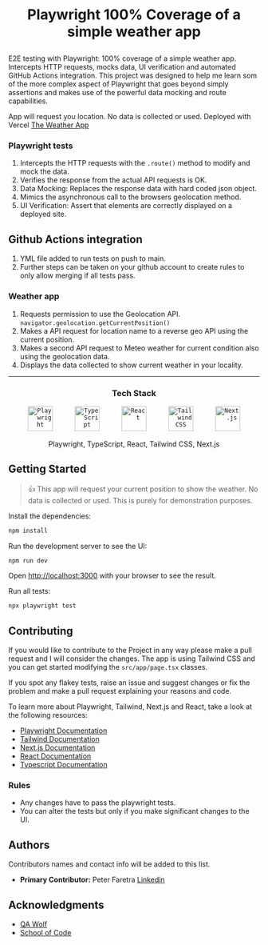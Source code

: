 # <p style="text-align: center;">Playwright 100% Coverage of a simple weather app</p>

E2E testing with Playwright: 100% coverage of a simple weather app. Intercepts HTTP requests, mocks data, UI verification and automated GitHub Actions integration.
This project was designed to help me learn som of the more complex aspect of Playwright that goes beyond simply assertions and makes use of the powerful data mocking and route capabilities.

App will request you location. No data is collected or used.
Deployed with Vercel [The Weather App](https://playwright-100-percent-coverage-of-a-simple-weather-app.vercel.app/)

### Playwright tests

1. Intercepts the HTTP requests with the `.route()` method to modify and mock the data.
2. Verifies the response from the actual API requests is OK.
3. Data Mocking: Replaces the response data with hard coded json object.
4. Mimics the asynchronous call to the browsers geolocation method.
5. UI Verification: Assert that elements are correctly displayed on a deployed site.

## Github Actions integration

1. YML file added to run tests on push to main.
2. Further steps can be taken on your github account to create rules to only allow merging if all tests pass.

### Weather app

1. Requests permission to use the Geolocation API. `navigator.geolocation.getCurrentPosition()`
2. Makes a API request for location name to a reverse geo API using the current position.
3. Makes a second API request to Meteo weather for current condition also using the geolocation data.
4. Displays the data collected to show current weather in your locality.

---

### <p style="text-align: center;">Tech Stack</p>

<div align="center" >
	<code style="margin:0 20px;"><img width="50" src="https://github.com/marwin1991/profile-technology-icons/assets/25181517/37cb517e-d059-4cc0-8124-1a72b663167c" alt="Playwright" title="Playwright"/></code>
	<code style="margin:0 20px;"><img width="50" src="https://user-images.githubusercontent.com/25181517/183890598-19a0ac2d-e88a-4005-a8df-1ee36782fde1.png" alt="TypeScript" title="TypeScript"/></code>
	<code style="margin:0 20px;"><img width="50" src="https://user-images.githubusercontent.com/25181517/183897015-94a058a6-b86e-4e42-a37f-bf92061753e5.png" alt="React" title="React"/></code>
    <code style="margin:0 20px;"><img width="50" src="https://user-images.githubusercontent.com/25181517/202896760-337261ed-ee92-4979-84c4-d4b829c7355d.png" alt="Tailwind CSS" title="Tailwind CSS"/></code>
	<code style="margin:0 20px;"><img width="50" src="https://github.com/marwin1991/profile-technology-icons/assets/136815194/5f8c622c-c217-4649-b0a9-7e0ee24bd704" alt="Next.js" title="Next.js"/></code>
</div>

<p style="text-align: center;"><span style="margin:50px 0px">  Playwright,</span> <span style="margin:50px 0px">  TypeScript,</span> <span style="margin:50px 0px">  React,</span> <span style="margin:50px 0px">  Tailwind CSS,</span><span style="margin:50px 0px">  Next.js</span></p>
<span style="margin:50px 0px"></span>

## Getting Started

> 👍 This app will request your current position to show the weather.
> No data is collected or used. This is purely for demonstration purposes.

Install the dependencies:

```bash or zsh
npm install
```

Run the development server to see the UI:

```bash or zsh
npm run dev
```

Open [http://localhost:3000](http://localhost:3000) with your browser to see the result.

Run all tests:

```bash or zsh
npx playwright test
```

## Contributing

If you would like to contribute to the Project in any way please make a pull request and I will consider the changes.
The app is using Tailwind CSS and you can get started modifying the `src/app/page.tsx` classes.

If you spot any flakey tests, raise an issue and suggest changes or fix the problem and make a pull request explaining your reasons and code.

To learn more about Playwright, Tailwind, Next.js and React, take a look at the following resources:

- [Playwright Documentation](https://playwright.dev/docs/intro)
- [Tailwind Documentation](https://tailwindcss.com/docs/installation)
- [Next.js Documentation](https://nextjs.org/docs)
- [React Documentation](https://react.dev/reference/react)
- [Typescript Documentation](https://www.typescriptlang.org/docs/)

### Rules

- Any changes have to pass the playwright tests.
- You can alter the tests but only if you make significant changes to the UI.

## Authors

Contributors names and contact info will be added to this list.

- **Primary Contributor:** Peter Faretra [Linkedin](https://www.linkedin.com/in/peter-faretra-3661a32a6/)

## Acknowledgments

- [QA Wolf](https://github.com/qawolf)
- [School of Code](https://github.com/SchoolOfCode)

